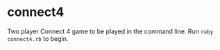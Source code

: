 # connect4
Two player Connect 4 game to be played in the command line. Run `ruby connect4.rb` to begin.

